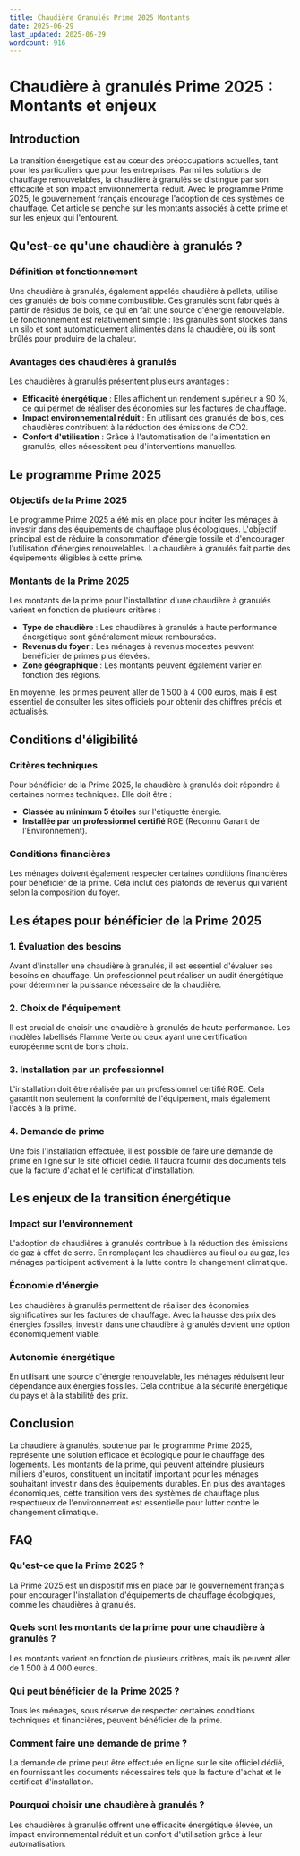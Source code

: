 ```yaml
---
title: Chaudière Granulés Prime 2025 Montants
date: 2025-06-29
last_updated: 2025-06-29
wordcount: 916
---
```


# Chaudière à granulés Prime 2025 : Montants et enjeux

## Introduction

La transition énergétique est au cœur des préoccupations actuelles, tant pour les particuliers que pour les entreprises. Parmi les solutions de chauffage renouvelables, la chaudière à granulés se distingue par son efficacité et son impact environnemental réduit. Avec le programme Prime 2025, le gouvernement français encourage l'adoption de ces systèmes de chauffage. Cet article se penche sur les montants associés à cette prime et sur les enjeux qui l'entourent.

## Qu'est-ce qu'une chaudière à granulés ?

### Définition et fonctionnement

Une chaudière à granulés, également appelée chaudière à pellets, utilise des granulés de bois comme combustible. Ces granulés sont fabriqués à partir de résidus de bois, ce qui en fait une source d'énergie renouvelable. Le fonctionnement est relativement simple : les granulés sont stockés dans un silo et sont automatiquement alimentés dans la chaudière, où ils sont brûlés pour produire de la chaleur.

### Avantages des chaudières à granulés

Les chaudières à granulés présentent plusieurs avantages :

- **Efficacité énergétique** : Elles affichent un rendement supérieur à 90 %, ce qui permet de réaliser des économies sur les factures de chauffage.
- **Impact environnemental réduit** : En utilisant des granulés de bois, ces chaudières contribuent à la réduction des émissions de CO2.
- **Confort d'utilisation** : Grâce à l'automatisation de l'alimentation en granulés, elles nécessitent peu d'interventions manuelles.

## Le programme Prime 2025

### Objectifs de la Prime 2025

Le programme Prime 2025 a été mis en place pour inciter les ménages à investir dans des équipements de chauffage plus écologiques. L'objectif principal est de réduire la consommation d'énergie fossile et d'encourager l'utilisation d'énergies renouvelables. La chaudière à granulés fait partie des équipements éligibles à cette prime.

### Montants de la Prime 2025

Les montants de la prime pour l'installation d'une chaudière à granulés varient en fonction de plusieurs critères :

- **Type de chaudière** : Les chaudières à granulés à haute performance énergétique sont généralement mieux remboursées.
- **Revenus du foyer** : Les ménages à revenus modestes peuvent bénéficier de primes plus élevées.
- **Zone géographique** : Les montants peuvent également varier en fonction des régions.

En moyenne, les primes peuvent aller de 1 500 à 4 000 euros, mais il est essentiel de consulter les sites officiels pour obtenir des chiffres précis et actualisés.

## Conditions d'éligibilité

### Critères techniques

Pour bénéficier de la Prime 2025, la chaudière à granulés doit répondre à certaines normes techniques. Elle doit être :

- **Classée au minimum 5 étoiles** sur l'étiquette énergie.
- **Installée par un professionnel certifié** RGE (Reconnu Garant de l’Environnement).

### Conditions financières

Les ménages doivent également respecter certaines conditions financières pour bénéficier de la prime. Cela inclut des plafonds de revenus qui varient selon la composition du foyer.

## Les étapes pour bénéficier de la Prime 2025

### 1. Évaluation des besoins

Avant d'installer une chaudière à granulés, il est essentiel d'évaluer ses besoins en chauffage. Un professionnel peut réaliser un audit énergétique pour déterminer la puissance nécessaire de la chaudière.

### 2. Choix de l'équipement

Il est crucial de choisir une chaudière à granulés de haute performance. Les modèles labellisés Flamme Verte ou ceux ayant une certification européenne sont de bons choix.

### 3. Installation par un professionnel

L'installation doit être réalisée par un professionnel certifié RGE. Cela garantit non seulement la conformité de l'équipement, mais également l'accès à la prime.

### 4. Demande de prime

Une fois l'installation effectuée, il est possible de faire une demande de prime en ligne sur le site officiel dédié. Il faudra fournir des documents tels que la facture d'achat et le certificat d'installation.

## Les enjeux de la transition énergétique

### Impact sur l'environnement

L'adoption de chaudières à granulés contribue à la réduction des émissions de gaz à effet de serre. En remplaçant les chaudières au fioul ou au gaz, les ménages participent activement à la lutte contre le changement climatique.

### Économie d'énergie

Les chaudières à granulés permettent de réaliser des économies significatives sur les factures de chauffage. Avec la hausse des prix des énergies fossiles, investir dans une chaudière à granulés devient une option économiquement viable.

### Autonomie énergétique

En utilisant une source d'énergie renouvelable, les ménages réduisent leur dépendance aux énergies fossiles. Cela contribue à la sécurité énergétique du pays et à la stabilité des prix.

## Conclusion

La chaudière à granulés, soutenue par le programme Prime 2025, représente une solution efficace et écologique pour le chauffage des logements. Les montants de la prime, qui peuvent atteindre plusieurs milliers d'euros, constituent un incitatif important pour les ménages souhaitant investir dans des équipements durables. En plus des avantages économiques, cette transition vers des systèmes de chauffage plus respectueux de l'environnement est essentielle pour lutter contre le changement climatique.

## FAQ

### Qu'est-ce que la Prime 2025 ?

La Prime 2025 est un dispositif mis en place par le gouvernement français pour encourager l'installation d'équipements de chauffage écologiques, comme les chaudières à granulés.

### Quels sont les montants de la prime pour une chaudière à granulés ?

Les montants varient en fonction de plusieurs critères, mais ils peuvent aller de 1 500 à 4 000 euros.

### Qui peut bénéficier de la Prime 2025 ?

Tous les ménages, sous réserve de respecter certaines conditions techniques et financières, peuvent bénéficier de la prime.

### Comment faire une demande de prime ?

La demande de prime peut être effectuée en ligne sur le site officiel dédié, en fournissant les documents nécessaires tels que la facture d'achat et le certificat d'installation.

### Pourquoi choisir une chaudière à granulés ?

Les chaudières à granulés offrent une efficacité énergétique élevée, un impact environnemental réduit et un confort d'utilisation grâce à leur automatisation.
